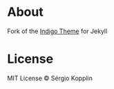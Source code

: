 # About
Fork of the [Indigo Theme](https://github.com/sergiokopplin/indigo) for Jekyll

# License
MIT License © Sérgio Kopplin

